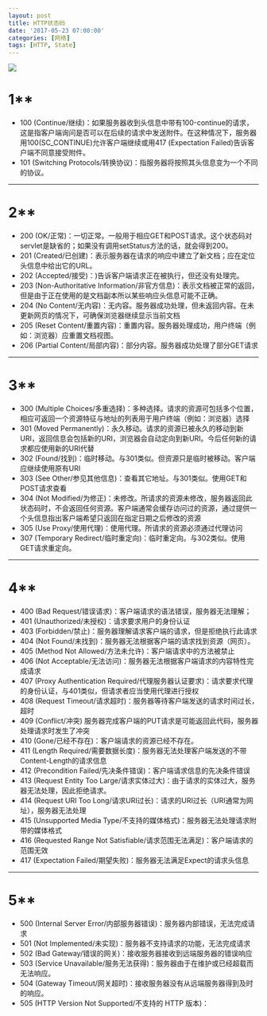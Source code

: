```yaml
---
layout: post
title: HTTP状态码
date: '2017-05-23 07:00:00'
categories: [网络]
tags: [HTTP, State]
---
```


![]({{site.url}}/assets/images/2017/http.jpg)


# 1** 
  * 100 (Continue/继续)：如果服务器收到头信息中带有100-continue的请求，这是指客户端询问是否可以在后续的请求中发送附件。在这种情况下，服务器用100(SC_CONTINUE)允许客户端继续或用417 (Expectation Failed)告诉客户端不同意接受附件。
  * 101 (Switching Protocols/转换协议)：指服务器将按照其头信息变为一个不同的协议。

---
# 2** 
  * 200 (OK/正常)：一切正常。一般用于相应GET和POST请求。这个状态码对servlet是缺省的；如果没有调用setStatus方法的话，就会得到200。
  * 201 (Created/已创建)：表示服务器在请求的响应中建立了新文档；应在定位头信息中给出它的URL。
  * 202 (Accepted/接受)：)告诉客户端请求正在被执行，但还没有处理完。 
  * 203 (Non-Authoritative Information/非官方信息)：表示文档被正常的返回，但是由于正在使用的是文档副本所以某些响应头信息可能不正确。
  * 204 (No Content/无内容)：无内容。服务器成功处理，但未返回内容。在未更新网页的情况下，可确保浏览器继续显示当前文档
  * 205 (Reset Content/重置内容)：重置内容。服务器处理成功，用户终端（例如：浏览器）应重置文档视图。 
  * 206 (Partial Content/局部内容)：部分内容。服务器成功处理了部分GET请求

---
# 3** 
  * 300 (Multiple Choices/多重选择)：多种选择。请求的资源可包括多个位置，相应可返回一个资源特征与地址的列表用于用户终端（例如：浏览器）选择
  * 301 (Moved Permanently)：永久移动。请求的资源已被永久的移动到新URI，返回信息会包括新的URI，浏览器会自动定向到新URI。今后任何新的请求都应使用新的URI代替
  * 302 (Found/找到)：临时移动。与301类似。但资源只是临时被移动。客户端应继续使用原有URI
  * 303 (See Other/参见其他信息)：查看其它地址。与301类似。使用GET和POST请求查看
  * 304 (Not Modified/为修正)：未修改。所请求的资源未修改，服务器返回此状态码时，不会返回任何资源。客户端通常会缓存访问过的资源，通过提供一个头信息指出客户端希望只返回在指定日期之后修改的资源
  * 305 (Use Proxy/使用代理)：使用代理。所请求的资源必须通过代理访问
  * 307 (Temporary Redirect/临时重定向)：临时重定向。与302类似。使用GET请求重定向。

---
# 4** 
  * 400 (Bad Request/错误请求)：客户端请求的语法错误，服务器无法理解；
  * 401 (Unauthorized/未授权)：请求要求用户的身份认证
  * 403 (Forbidden/禁止)：服务器理解请求客户端的请求，但是拒绝执行此请求
  * 404 (Not Found/未找到)：服务器无法根据客户端的请求找到资源（网页）。
  * 405 (Method Not Allowed/方法未允许)：客户端请求中的方法被禁止
  * 406 (Not Acceptable/无法访问)：服务器无法根据客户端请求的内容特性完成请求
  * 407 (Proxy Authentication Required/代理服务器认证要求)：请求要求代理的身份认证，与401类似，但请求者应当使用代理进行授权
  * 408 (Request Timeout/请求超时)：服务器等待客户端发送的请求时间过长，超时
  * 409 (Conflict/冲突) 服务器完成客户端的PUT请求是可能返回此代码，服务器处理请求时发生了冲突
  * 410 (Gone/已经不存在)：客户端请求的资源已经不存在。
  * 411 (Length Required/需要数据长度)：服务器无法处理客户端发送的不带Content-Length的请求信息
  * 412 (Precondition Failed/先决条件错误)：客户端请求信息的先决条件错误
  * 413 (Request Entity Too Large/请求实体过大)：由于请求的实体过大，服务器无法处理，因此拒绝请求。
  * 414 (Request URI Too Long/请求URI过长)：请求的URI过长（URI通常为网址），服务器无法处理
  * 415 (Unsupported Media Type/不支持的媒体格式)：服务器无法处理请求附带的媒体格式
  * 416 (Requested Range Not Satisfiable/请求范围无法满足)：客户端请求的范围无效
  * 417 (Expectation Failed/期望失败)：服务器无法满足Expect的请求头信息

---
# 5** 
  * 500 (Internal Server Error/内部服务器错误)：服务器内部错误，无法完成请求
  * 501 (Not Implemented/未实现)：服务器不支持请求的功能，无法完成请求
  * 502 (Bad Gateway/错误的网关)：接收服务器接收到远端服务器的错误响应
  * 503 (Service Unavailable/服务无法获得)：服务器由于在维护或已经超载而无法响应。
  * 504 (Gateway Timeout/网关超时)：接收服务器没有从远端服务器得到及时的响应。
  * 505 (HTTP Version Not Supported/不支持的 HTTP 版本)：

